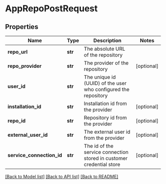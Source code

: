 # AppRepoPostRequest

## Properties
Name | Type | Description | Notes
------------ | ------------- | ------------- | -------------
**repo_url** | **str** | The absolute URL of the repository | 
**repo_provider** | **str** | The provider of the repository | [optional] 
**user_id** | **str** | The unique id (UUID) of the user who configured the repository | 
**installation_id** | **str** | Installation id from the provider | [optional] 
**repo_id** | **str** | Repository id from the provider | [optional] 
**external_user_id** | **str** | The external user id from the provider | [optional] 
**service_connection_id** | **str** | The id of the service connection stored in customer credential store | [optional] 

[[Back to Model list]](../README.md#documentation-for-models) [[Back to API list]](../README.md#documentation-for-api-endpoints) [[Back to README]](../README.md)


